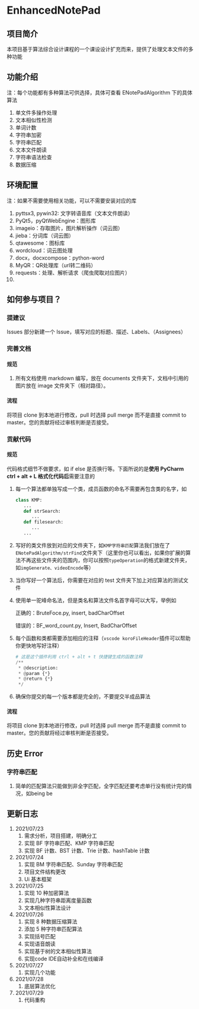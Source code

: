 <!--
 * @Author: xioacd99
 * @Date: 2021-07-22 23:46:42
 * @LastEditTime: 2021-07-29 15:43:20
 * @LastEditors: Please set LastEditors
 * @Description: In User Settings Edit
 * @FilePath: \.vscode\Github\EnhancedNotePad\README.md
-->

# EnhancedNotePad

## 项目简介

本项目基于算法综合设计课程的一个课设设计扩充而来，提供了处理文本文件的多种功能

## 功能介绍

注：每个功能都有多种算法可供选择，具体可查看 ENotePadAlgorithm 下的具体算法

1. 单文件多操作处理
2. 文本相似性检测
3. 单词计数
4. 字符串加密
5. 字符串匹配
6. 文本文件朗读
7. 字符串语法检查
8.  数据压缩

## 环境配置

注：如果不需要使用相关功能，可以不需要安装对应的库

1. pyttsx3, pywin32: 文字转语音库（文本文件朗读）
2. PyQt5，pyQtWebEngine：图形库
3. imageio：存取图片，图片解析操作（词云图）
4. jieba：分词库（词云图）
5. qtawesome：图标库
6. wordcloud：词云图处理
7. docx，docxcompose：python-word
8. MyQR：QR处理库（url转二维码）
9. requests：处理、解析请求（爬虫爬取对应图片）
10. 

## 如何参与项目？

### 提建议

Issues 部分新建一个 Issue，填写对应的标题、描述、Labels、（Assignees）

### 完善文档

#### 规范

1. 所有文档使用 markdown 编写，放在 documents 文件夹下，文档中引用的图片放在 image 文件夹下（相对路径）。

#### 流程

将项目 clone 到本地进行修改，pull 时选择 pull merge 而不是直接 commit to master。您的贡献将经过审核判断是否接受。

### 贡献代码

#### 规范

代码格式细节不做要求，如 if else 是否换行等。下面所说的是**使用 PyCharm ctrl + alt + L 格式化代码后**需要注意的

1. 每一个算法都单独写成一个类，成员函数的命名不需要再包含类的名字，如
   ```python
   class KMP:
      ...
      def strSearch:
         ...
      def filesearch:
         ...
      ...
   ```
2. 写好的类文件放到对应的文件夹下，如`KMP字符串匹配`算法我们放在了`ENotePadAlgorithm/strFind`文件夹下（这里你也可以看出，如果你扩展的算法不再这些文件夹的范围内，你可以按照`typeOperation`的格式新建文件夹，如`imgGenerate、videoEncode`等）
3. 当你写好一个算法后，你需要在对应的 test 文件夹下加上对应算法的测试文件
4. 使用单一驼峰命名法，但是类名和算法文件名首字母可以大写，举例如

   正确的：BruteFoce.py, insert, badCharOffset

   错误的：BF_word_count.py, Insert, BadCharOffset

5. 每个函数和类都需要添加相应的注释（`vscode koroFileHeader`插件可以帮助你更快地写好注释）
   ```python
   # 这是这个插件利用 ctrl + alt + t 快捷键生成的函数注释
   /**
    * @description:
    * @param {*}
    * @return {*}
    */
   ```
6. 确保你提交的每一个版本都是完全的，不要提交半成品算法

#### 流程

将项目 clone 到本地进行修改，pull 时选择 pull merge 而不是直接 commit to master。您的贡献将经过审核判断是否接受。

## 历史 Error

### 字符串匹配

1. 简单的匹配算法只能做到非全字匹配，全字匹配还要考虑单行没有统计完的情况，如being be

## 更新日志

1. 2021/07/23
   1. 需求分析，项目搭建，明确分工
   2. 实现 BF 字符串匹配、KMP 字符串匹配
   3. 实现 BF 计数、BST 计数、Trie 计数、hashTable 计数
2. 2021/07/24
   1. 实现 BM 字符串匹配、Sunday 字符串匹配
   2. 项目文件结构更改
   3. Ui 基本框架
3. 2021/07/25
   1. 实现 10 种加密算法
   2. 实现几种字符串距离度量函数
   3. 文本相似性算法设计
4. 2021/07/26
   1. 实现 8 种数据压缩算法
   2. 添加 5 种字符串匹配算法
   3. 实现括号匹配
   4. 实现语音朗读
   5. 实现基于树的文本相似性算法
   6. 实现code IDE自动补全和在线编译
5. 2021/07/27
   1. 实现几个功能
6. 2021/07/28
   1. 底层算法优化
7. 2021/07/29
   1. 代码重构
